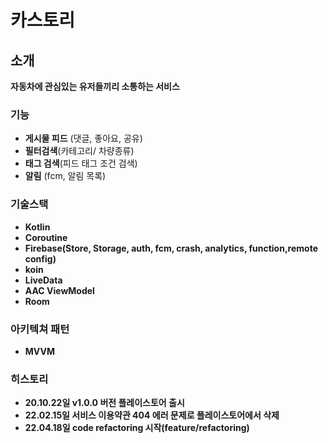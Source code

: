 # 카스토리

## 소개 
**자동차에 관심있는 유저들끼리 소통하는 서비스**

### 기능
- **게시물 피드** (댓글, 좋아요, 공유)
- **필터검색**(카테고리/ 차량종류)
- **태그 검색**(피드 태그 조건 검색)
- **알림** (fcm, 알림 목록) 

### 기술스택
- **Kotlin**
- **Coroutine**
- **Firebase(Store, Storage, auth, fcm, crash, analytics, function,remote config)**
- **koin**
- **LiveData**
- **AAC ViewModel**
- **Room**

### 아키텍쳐 패턴
- **MVVM**

### 히스토리
- **20.10.22일 v1.0.0 버전 플레이스토어 출시**
- **22.02.15일 서비스 이용약관 404 에러 문제로 플레이스토어에서 삭제**
- **22.04.18일 code refactoring 시작(feature/refactoring)**
